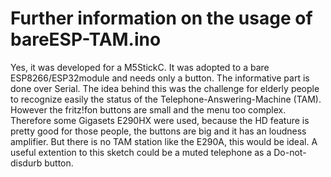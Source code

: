 # Further information on the usage of bareESP-TAM.ino

Yes, it was developed for a M5StickC. It was adopted to a bare ESP8266/ESP32module and needs only a button. The informative part is done over Serial.
The idea behind this was the challenge for elderly people to recognize easily the status of the Telephone-Answering-Machine (TAM). However the fritz!fon buttons are small and the menu too complex. Therefore some Gigasets E290HX were used, because the HD feature is pretty good for those people, the buttons are big and it has an loudness amplifier. But there is no TAM station like the E290A, this would be ideal. 
A useful extention to this sketch could be a muted telephone as a Do-not-disdurb button.
